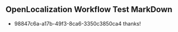 ## OpenLocalization Workflow Test MarkDown
* 98847c6a-a17b-49f3-8ca6-3350c3850ca4 
thanks!<!--HONumber=Mar16_HO3-->
